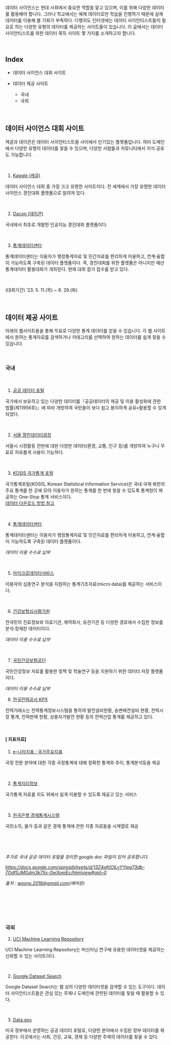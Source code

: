 데이터 사이언스는 현대 사회에서 중요한 역할을 맡고 있으며, 이를 위해 다양한 데이터를 활용해야 합니다. 그러나 학교에서는 예제 데이터로만 학습을 진행하기 때문에 실제 데이터를 이용해 볼 기회가 부족하다.  다행히도 인터넷에는 데이터 사이언티스트들이 필요로 하는 다양한 유형의 데이터를 제공하는 사이트들이 있습니다. 이 글에서는 데이터 사이언티스트를 위한 데이터 획득 사이트 몇 가지를 소개하고자 합니다. 

​

## Index

* 데이터 사이언스 대회 사이트

* 데이터 제공 사이트
    * 국내
    * 국외
  
<br>
  

## 데이터 사이언스 대회 사이트

캐글과 데이콘은 데이터 사이언티스트들 사이에서 인기있는 플랫폼입니다. 여러 도메인에서 다양한 유형의 데이터를 찾을 수 있으며, 다양한 사람들과 커뮤니티에서 지식 공유도 가능합니다. 

​

1. [Kaggle (캐글)](https://www.kaggle.com/)

데이터 사이언스 대회 중 가장 크고 유명한 사이트이다. 전 세계에서 가장 유명한 데이터 사이언스 경진대회 플랫폼으로 알려져 있다.

​

2. [Dacon (데이콘)](https://dacon.io/)

국내에서 최초로 개발한 인공지능 경진대회 플랫폼이다. 

​

3. [통계데이터센터](https://data.kostat.go.kr/sbchome/index.do)  

통계데이터센터는 이용자가 행정통계자료 및 민간자료를 편리하게 이용하고, 연계·융합이 가능하도록 구축된 데이터 플랫폼이다. 즉, 경진대회를 위한 플랫폼은 아니지만 매년 통계데이터 활용대회가 개최된다. 현재 대회 참가 접수를 받고 있다.

​

(대회기간) ‘23. 5. 11.(목) ~ 8. 29.(화)

<br>

## 데이터 제공 사이트

아래의 웹사이트들을 통해 무료로 다양한 통계 데이터를 얻을 수 있습니다. 각 웹 사이트에서 원하는 통계자료를 검색하거나 카테고리를 선택하여 원하는 데이터를 쉽게 찾을 수 있습니다. 

​

### 국내

​

1. [공공 데이터 포털](https://data.seoul.go.kr/)

국가에서 보유하고 있는 다양한 데이터를『공공데이터의 제공 및 이용 활성화에 관한 법률(제11956호)』에 따라 개방하여 국민들이 보다 쉽고 용이하게 공유•활용할 수 있게 되었다.

​

2. [서울 열린데이터광장](https://data.seoul.go.kr/)

서울시 시정활동 전반에 대한 다양한 데이터(환경, 교통, 인구 등)를 개방하여 누구나 무료로 자유롭게 사용이 가능하다.

​

3. [KOSIS 국가통계 포털](https://kosis.kr/index/index.do)

국가통계포털(KOSIS, Korean Statistical Information Service)은 국내·국제·북한의 주요 통계를 한 곳에 모아 이용자가 원하는 통계를 한 번에 찾을 수 있도록 통계청이 제공하는 One-Stop 통계 서비스이다.   
   [데이터 다운로드 방법 참고](https://m.boostcourse.org/ds112/lecture/59899?isDesc=false)

​

4. [통계데이터센터](https://data.kostat.go.kr/sbchome/index.do)

통계데이터센터는 이용자가 행정통계자료 및 민간자료를 편리하게 이용하고, 연계·융합이 가능하도록 구축된 데이터 플랫폼이다.

*데이터 이용 수수료 납부*  

​

5. [마이크로데이터서비스](http://mdss.kostat.go.kr)

이용자의 심층연구 분석을 지원하는 통계기초자료(micro data)를 제공하는 서비스이다.

​

6. [건강보험심사평가원](https://opendata.hira.or.kr/)

전국민의 진료정보와 의료기관, 제약회사, 유관기관 등 다양한 경로에서 수집한 정보를 분석·정제한 데이터이다.

*데이터 이용 수수료 납부*  


​

7. [국민건강보험공단](https://nhiss.nhis.or.kr/)

국민건강정보 자료를 활용한 정책 및 학술연구 등을 지원하기 위한 데이터 저장 플랫폼이다.

*데이터 이용 수수료 납부*  

  


8. [한국전력공사 KPX](https://epsis.kpx.or.kr/)

전력거래소는 전력통계정보시스템을 통하여 발전설비현황, 송변배전설비 현황, 전력시장 통계, 전력판매 현황, 상용자가발전 현황 등의 전력산업 통계를 제공하고 있다.

​

#### [ 지표자료]

1. [e-나라지표 : 국가주요지표](http://www.index.go.kr)

국정 전문 분야에 대한 각종 국정통계에 대해 정확한 통계와 추이, 통계분석등을 제공

​

2. [통계지리정보](http://sgis.kostat.go.kr)

국가통계 자료를 지도 위에서 쉽게 이용할 수 있도록 제공고 있는 서비스

​

3. [한국은행 경제통계시스템](http://ecos.bok.go.kr)

국민소득, 물가 등과 같은 경제 통계에 관한 각종 자료들을 시계열로 제공

​

​

*추가로 국내 공공 데이터 포털을 정리한 google doc 파일이 있어 공유합니다.* 

*https://docs.google.com/spreadsheets/d/13Z4aKlOlLvYYipa73db-7Odf5JMGdm3k75s-0wXomEc/htmlview#gid=0*

*출처 : woons.2016@gmail.com(배여운)*

​

​

​

### 국외

1. [UCI Machine Learning Repository](https://archive.ics.uci.edu/ml/index.php)

UCI Machine Learning Repository는 머신러닝 연구에 유용한 데이터셋을 제공하는 신뢰할 수 있는 사이트이다.

​

2. [Google Dataset Search](datasetsearch.research.google.com)

Google Dataset Search는 웹 상의 다양한 데이터셋을 검색할 수 있는 도구이다. 데이터 사이언티스트들은 관심 있는 주제나 도메인에 관련된 데이터를 찾을 때 활용할 수 있다.

​

3. [Data.gov](www.data.gov)

미국 정부에서 운영하는 공공 데이터 포털로, 다양한 분야에서 수집된 정부 데이터를 제공한다. 이곳에서는 사회, 건강, 교육, 경제 등 다양한 주제의 데이터를 찾을 수 있다.
